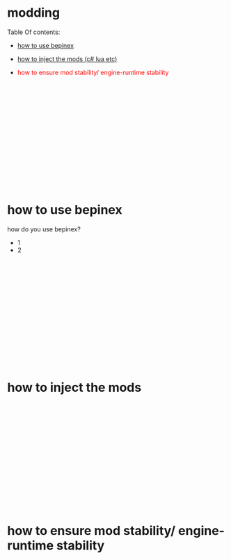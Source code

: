 # modding
Table Of contents:<br>
* <a href="#1"><p>how to use bepinex</p></a>
* <a href="#2"><p>how to inject the mods (c# lua etc)</p></a>
* <a href="#3" style="color:red;text-decoration:none;"><p>how to  ensure mod stability/ engine-runtime stability</p></a>
<br>
<br>
<br>
<br>
<br>
<br>
<br>
<br>
<br>
<br>
<br>
<br>
<br>
<br>
 <h1 id="1">how to use bepinex</h1>
 <span>how do you use bepinex?</span><br>
<ul>
    <li>1</li>
    <li>2</li>
</ul>  
 <br>
<br>
<br>
<br>
<br>
<br>
<br>
<br>
<br>
<br>
<br>
<br>
<br>
<br>
 <h1 id="2">how to inject the mods</h1>
 <br>
<br>
<br>
<br>
<br>
<br>
<br>
<br>
<br>
<br>
<br>
<br>
<br>
<br>
 <h1 id="3">how to  ensure mod stability/ engine-runtime stability</h1>
